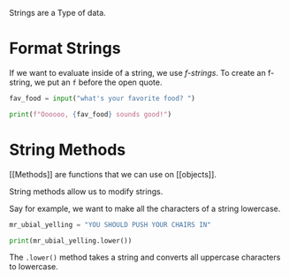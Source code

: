 Strings are a Type of data.

# Format Strings
If we want to evaluate inside of a string, we use *f-strings*.
To create an f-string, we put an `f` before the open quote.

```python
fav_food = input("what's your favorite food? ")

print(f"Oooooo, {fav_food} sounds good!")
```


# String Methods
[[Methods]] are functions that we can use on [[objects]].

String methods allow us to modify strings.

Say for example, we want to make all the characters of a string lowercase.

```python
mr_ubial_yelling = "YOU SHOULD PUSH YOUR CHAIRS IN"

print(mr_ubial_yelling.lower())
```

The `.lower()` method takes a string and converts all uppercase characters to lowercase.